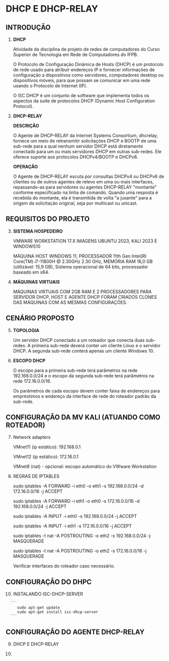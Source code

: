 # DHCP E DHCP-RELAY

## INTRODUÇÃO 
    
   1. **DHCP**

        Atividade da disciplina de projeto de redes de computadores do Curso Superior de Tecnologia em Rede de Computadores do IFPB.

        O Protocolo de Configuração Dinâmica de Hosts (DHCP) é um protocolo de rede usado para atribuir endereços IP e fornecer informações de configuração a dispositivos como servidores, computadores desktop ou dispositivos móveis, para que possam se comunicar em uma rede usando o Protocolo de Internet (IP).
    
        O ISC DHCP é um conjunto de software que implementa todos os aspectos da suíte de protocolos DHCP (Dynamic Host Configuration Protocol).

   2. **DHCP-RELAY**

        **DESCRIÇÃO**

        O Agente de DHCP-RELAY da Internet Systems Consortium, dhcrelay, fornece um meio de retransmitir solicitações DHCP e BOOTP de uma sub-rede para a qual nenhum servidor DHCP está diretamente conectado para um ou mais servidores DHCP em outras sub-redes. Ele oferece suporte aos protocolos DHCPv4/BOOTP e DHCPv6.

        **OPERAÇÃO**
    
        O Agente de DHCP-RELAY escuta por consultas DHCPv4 ou DHCPv6 de clientes ou de outros agentes de relevo em uma ou mais interfaces, repassando-as para servidores ou agentes DHCP-RELAY "montante" conforme especificado na linha de comando. Quando uma resposta é recebida do montante, ela é transmitida de volta "a jusante" para a origem da solicitação original, seja por multicast ou unicast.

## REQUISITOS DO PROJETO

   3. **SISTEMA HOSPEDEIRO**

        VMWARE WORKSTATION 17.X
        IMAGENS UBUNTU 2023, KALI 2023 E WINDOWS10

        MÁQUINA HOST WINDOWS 11, PROCESSADOR 11th Gen Intel(R) Core(TM) i7-11800H @ 2.30GHz   2.30 GHz, MEMÓRIA RAM 16,0 GB (utilizável: 15,9 GB), Sistema operacional de 64 bits, processador baseado em x64. 

   4. **MÁQUINAS VIRTUAIS** 

        MÁQUINAS VIRTUAIS COM 2GB RAM E 2 PROCESSADORES PARA SERVIDOR DHCP, HOST E AGENTE DHCP FORAM CRIADOS CLONES DAS MÁQUINAS COM AS MESMAS CONFIGURAÇÕES.

## CENÁRIO PROPOSTO

   5. **TOPOLOGIA**

        Um servidor DHCP conectado a um roteador que conecta duas sub-redes. A primeira sub-rede deverá conter um cliente Linux e o servidor DHCP. A segunda sub-rede conterá apenas um cliente Windows 10.

   6. **ESCOPO DHCP**

        O escopo para a primeira sub-rede terá parâmetros na rede 192.168.0.0/24 e o escopo da segunda sub-rede terá parâmetros na rede 172.16.0.0/16.

        Os parâmetros de cada escopo devem conter faixa de endereços para empréstimos e endereço da interface de rede do roteador padrão da sub-rede.

## CONFIGURAÇÃO DA MV KALI (ATUANDO COMO ROTEADOR)

   7. Network adapters

        VMnet11 (ip estático): 192.168.0.1

        VMnet12 (ip estático): 172.16.0.1

        VMnet8 (nat) - opcional: escopo automático do VWware Workstation

   8. REGRAS DE IPTABLES

        sudo iptables -A FORWARD -i eth0 -o eth1 -s 192.168.0.0/24 -d 172.16.0.0/16 -j ACCEPT

        sudo iptables -A FORWARD -i eth1 -o eth0 -s 172.16.0.0/16 -d 192.168.0.0/24 -j ACCEPT

        sudo iptables -A INPUT -i eth0 -s 192.168.0.0/24 -j ACCEPT

        sudo iptables -A INPUT -i eth1 -s 172.16.0.0/16 -j ACCEPT

        sudo iptables -t nat -A POSTROUTING -o eth2 -s 192.168.0.0/24 -j MASQUERADE

        sudo iptables -t nat -A POSTROUTING -o eth2 -s 172.16.0.0/16 -j MASQUERADE

        Verificar interfaces do roteador caso necessário.

## CONFIGURAÇÃO DO DHPC

   10. INSTALANDO ISC-DHCP-SERVER

      ```
         sudo apt-get update
         sudo apt-get install isc-dhcp-server
      ```    

## CONFIGURAÇÃO DO AGENTE DHCP-RELAY

   9. DHCP E DHCP-RELAY

3. 